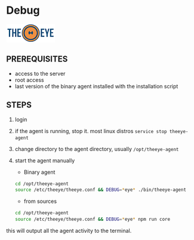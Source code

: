 # Debug

[![theeye.io](../../images/logo-theeye-theOeye-logo2.png)](https://theeye.io/en/index.html)

## PREREQUISITES

- access to the server
- root access
- last version of the binary agent installed with the installation script

## STEPS

1. login
2. if the agent is running, stop it. most linux distros `service stop theeye-agent`
3. change directory to the agent directory, usually `/opt/theeye-agent`
4. start the agent manually      
    * Binary agent       
    ```bash
    cd /opt/theeye-agent
    source /etc/theeye/theeye.conf && DEBUG=*eye* ./bin/theeye-agent
    ```    
    * from sources       
    
    ```bash
    cd /opt/theeye-agent
    source /etc/theeye/theeye.conf && DEBUG=*eye* npm run core
    ```




this will output all the agent activity to the terminal.

